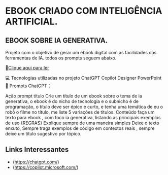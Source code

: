 # EBOOK CRIADO COM INTELIGÊNCIA ARTIFICIAL.
## EBOOK SOBRE IA GENERATIVA.
Projeto com o objetivo de gerar um ebook digital com as facilidades das ferramentas de IA. todos os prompts seguem abaixo.

📕[Clique aqui para ler](https://github.com/user-attachments/files/15845168/Ebook.sobre.IA.Generativa.pdf)



💻 Tecnologias utilizadas no projeto
ChatGPT
Copilot Designer
PowerPoint
🧠 Prompts
ChatGPT：

Ação	prompt
título	Crie um título de um ebook sobre o tema de ia generativa, o ebook é do nicho de tecnologia e o subnicho é de programação, o título deve ser épico e curto, e tenha uma temática de eu o robô o filme no título, me liste 5 variações de títulos.
Conteúdo	faça um texto para ebook , com foco ia generativa, listando as principais exemplos de uso {REGRAS} Explique sempre de uma maneira simples Deixe o texto enxuto, Sempre traga exemplos de código em contextos reais , sempre deixe um título sugestivo por tópico.

## Links Interessantes
- (https://chatgpt.com/)  
- (https://copilot.microsoft.com/)



